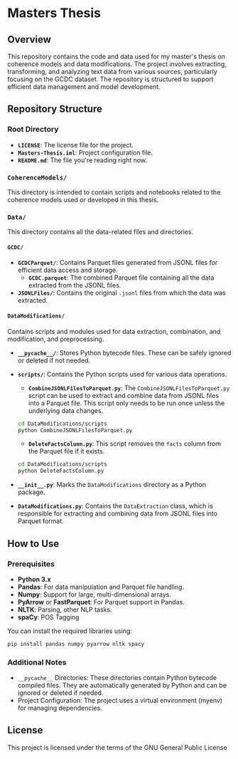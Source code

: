 # Masters Thesis

## Overview

This repository contains the code and data used for my master's thesis on coherence models and data modifications. The project involves extracting, transforming, and analyzing text data from various sources, particularly focusing on the GCDC dataset. The repository is structured to support efficient data management and model development.

## Repository Structure

### Root Directory

- **`LICENSE`**: The license file for the project.
- **`Masters-Thesis.iml`**: Project configuration file.
- **`README.md`**: The file you're reading right now.

### `CoherenceModels/`
This directory is intended to contain scripts and notebooks related to the coherence models used or developed in this thesis.

### `Data/`
This directory contains all the data-related files and directories.

#### `GCDC/`
- **`GCDCParquet/`**: Contains Parquet files generated from JSONL files for efficient data access and storage.
  - **`GCDC.parquet`**: The combined Parquet file containing all the data extracted from the JSONL files.
- **`JSONLFiles/`**: Contains the original `.jsonl` files from which the data was extracted.

#### `DataModifications/`
Contains scripts and modules used for data extraction, combination, and modification, and preprocessing.

- **`__pycache__/`**: Stores Python bytecode files. These can be safely ignored or deleted if not needed.
  
- **`scripts/`**: Contains the Python scripts used for various data operations.
  - **`CombineJSONLFilesToParquet.py`**: The `CombineJSONLFilesToParquet.py` script can be used to extract and combine data from JSONL files into a Parquet file. This script only needs to be run once unless the underlying data changes.

  ```bash
  cd DataModifications/scripts
  python CombineJSONLFilesToParquet.py
  ```

  - **`DeleteFactsColumn.py`**: This script removes the `facts` column from the Parquet file if it exists.

  ```bash
  cd DataModifications/scripts
  python DeleteFactsColumn.py
  ```


- **`__init__.py`**: Marks the `DataModifications` directory as a Python package.

- **`DataModifications.py`**: Contains the `DataExtraction` class, which is responsible for extracting and combining data from JSONL files into Parquet format.

## How to Use

### Prerequisites

- **Python 3.x**
- **Pandas**: For data manipulation and Parquet file handling.
- **Numpy**: Support for large, multi-dimensional arrays.
- **PyArrow** or **FastParquet**: For Parquet support in Pandas.
- **NLTK**: Parsing, other NLP tasks.
- **spaCy**: POS Tagging


You can install the required libraries using:

```bash
pip install pandas numpy pyarrow nltk spacy
```

### Additional Notes

- `__pycache__` Directories: These directories contain Python bytecode compiled files. They are automatically generated by Python and can be ignored or deleted if needed.
- Project Configuration: The project uses a virtual environment (myenv) for managing dependencies.

## License

This project is licensed under the terms of the GNU General Public License


